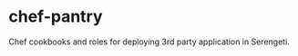 chef-pantry
===========

Chef cookbooks and roles for deploying 3rd party application in Serengeti.

